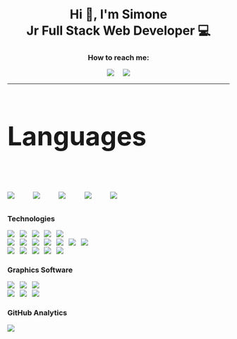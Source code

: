 <div align=center>
    <h1 style="border-bottom: none; margin-bottom:0;">Hi 👋, I'm Simone
      <br>Jr Full Stack Web Developer 💻
  </h1>
    <h3>How to reach me:</h3>
    <a href="https://www.linkedin.com/in/simonesichili/"><img src="https://img.shields.io/badge/-LinkedIn-0077B5?logo=LinkedIn&logoColor=white&style=for-the-badge"/></a>&nbsp;&nbsp;&nbsp;&nbsp;
    <a href="mailto:simone.sichili@gmail.com"><img src="https://img.shields.io/badge/-Gmail-EA4335?logo=Gmail&logoColor=white&style=for-the-badge"/></a>
</div>
    
<hr>

<div style="margin-bottom: 20px; font-size:50">
    <h3>Languages</h3>
    <img src="https://img.shields.io/badge/-HTML5-E34F26?logo=html5&logoColor=white&style=for-the-badge"/>&nbsp;&nbsp;
    <img src="https://img.shields.io/badge/-CSS-1572B6?logo=css3&logoColor=white&style=for-the-badge"/>&nbsp;&nbsp;
    <img src="https://img.shields.io/badge/-JavaScript-F7DF1E?logo=javaScript&logoColor=222&style=for-the-badge"/>&nbsp;&nbsp;
    <img src="https://img.shields.io/badge/-PHP-777BB4?logo=php&logoColor=white&style=for-the-badge"/>&nbsp;&nbsp;
    <img src="https://img.shields.io/badge/-SQL-4479A1?logo=&logoColor=white&style=for-the-badge"/>
</div>

<div style="margin-bottom: 20px">
    <h3>Technologies</h3>
    <img src="https://img.shields.io/badge/-Vue.js-4FC08D?logo=Vue.js&logoColor=white&style=for-the-badge"/>&nbsp;&nbsp;
    <img src="https://img.shields.io/badge/-jQuery-0769AD?logo=jQuery&logoColor=white&style=for-the-badge"/>&nbsp;&nbsp;
    <img src="https://img.shields.io/badge/-Sass-CC6699?logo=Sass&logoColor=white&style=for-the-badge"/>&nbsp;&nbsp;
    <img src="https://img.shields.io/badge/-Bootstrap-7952B3?logo=Bootstrap&logoColor=white&style=for-the-badge"/>&nbsp;&nbsp;
    <img src="https://img.shields.io/badge/-MySQL-4479A1?logo=MySQL&logoColor=white&style=for-the-badge"/>
    <br>
    <img src="https://img.shields.io/badge/-Laravel-FF2D20?logo=Laravel&logoColor=white&style=for-the-badge"/>&nbsp;&nbsp;
    <img src="https://img.shields.io/badge/-Carbon-990000?&style=for-the-badge"/>&nbsp;&nbsp;
    <img src="https://img.shields.io/badge/-Blade-BE3939?&style=for-the-badge"/>&nbsp;&nbsp;
    <img src="https://img.shields.io/badge/-REST API-3884FF?&style=for-the-badge"/>&nbsp;&nbsp;
    <img src="https://img.shields.io/badge/-NPM-CB3837?logo=NPM&logoColor=white&style=for-the-badge"/>&nbsp;&nbsp;
    <img src="https://img.shields.io/badge/-Git-F05032?logo=Git&logoColor=white&style=for-the-badge"/>&nbsp;&nbsp;
    <img src="https://img.shields.io/badge/-GitHub-181717?logo=GitHub&logoColor=white&style=for-the-badge"/>
    <br>
    <img src="https://img.shields.io/badge/-GitKraken-179287?logo=GitKraken&logoColor=white&style=for-the-badge"/>&nbsp;&nbsp;
    <img src="https://img.shields.io/badge/-Postman-FF6C37?logo=Postman&logoColor=white&style=for-the-badge"/>&nbsp;&nbsp;
    <img src="https://img.shields.io/badge/-XAMPP-FB7A24?logo=XAMPP&logoColor=white&style=for-the-badge"/>&nbsp;&nbsp;
    <img src="https://img.shields.io/badge/-Visual Studio Code-007ACC?logo=Visual Studio Code&logoColor=white&style=for-the-badge"/>&nbsp;&nbsp;
    <img src="https://img.shields.io/badge/-Atom-66595C?logo=Atom&logoColor=white&style=for-the-badge"/>
</div>

<div style="margin-bottom: 20px">
    <h3>Graphics Software</h3>
    <img src="https://img.shields.io/badge/-Adobe Photoshop-31A8FF?logo=Adobe Photoshop&logoColor=white&style=for-the-badge"/>&nbsp;&nbsp;
    <img src="https://img.shields.io/badge/-Adobe Illustrator-FF9A00?logo=Adobe Illustrator&logoColor=white&style=for-the-badge"/>&nbsp;&nbsp;
    <img src="https://img.shields.io/badge/-Adobe InDesign-FF3366?logo=Adobe InDesign&logoColor=white&style=for-the-badge"/>
    <br>
    <img src="https://img.shields.io/badge/-Adobe Premiere Pro-7952B3?logo=Adobe Premiere Pro&logoColor=white&style=for-the-badge"/>&nbsp;&nbsp;
    <img src="https://img.shields.io/badge/-Adobe After Effects-9999FF?logo=Adobe After Effects&logoColor=white&style=for-the-badge"/>&nbsp;&nbsp;
    <img src="https://img.shields.io/badge/-Adobe XD-FF61F6?logo=Adobe XD&logoColor=white&style=for-the-badge"/>
</div>

<div>
    <h3>GitHub Analytics</h3>
    <img src="https://github-readme-stats.vercel.app/api/top-langs/?username=simonesichili&layout=compact&langs_count=8&theme=default" data-canonical-src="https://github.com/simonesichili/github-readme-stats" >
    
</div>
